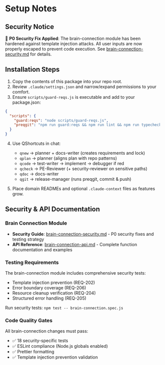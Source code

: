 # Setup Notes

## Security Notice
🚨 **P0 Security Fix Applied**: The brain-connection module has been hardened against template injection attacks. All user inputs are now properly escaped to prevent code execution. See [brain-connection-security.md](./brain-connection-security.md) for details.

## Installation Steps

1) Copy the contents of this package into your repo root.
2) Review `.claude/settings.json` and narrow/expand permissions to your comfort.
3) Ensure `scripts/guard-reqs.js` is executable and add to your package.json:

```json
{
  "scripts": {
    "guard:reqs": "node scripts/guard-reqs.js",
    "preqgit": "npm run guard:reqs && npm run lint && npm run typecheck && npm test"
  }
}
```

4) Use QShortcuts in chat:
   - `qnew` → planner + docs-writer (creates requirements and lock)
   - `qplan` → planner (aligns plan with repo patterns)
   - `qcode` → test-writer → implement → debugger if red
   - `qcheck` → PE-Reviewer (+ security-reviewer on sensitive paths)
   - `qdoc` → docs-writer
   - `qgit` → release-manager (runs preqgit, commit & push)

5) Place domain READMEs and optional `.claude-context` files as features grow.

## Security & API Documentation

### Brain Connection Module
- **Security Guide**: [brain-connection-security.md](./brain-connection-security.md) - P0 security fixes and testing strategy
- **API Reference**: [brain-connection-api.md](./brain-connection-api.md) - Complete function documentation and examples

### Testing Requirements
The brain-connection module includes comprehensive security tests:
- Template injection prevention (REQ-202)
- Error boundary coverage (REQ-206) 
- Resource cleanup verification (REQ-204)
- Structured error handling (REQ-205)

Run security tests: `npm test -- brain-connection.spec.js`

### Code Quality Gates
All brain-connection changes must pass:
- ✅ 18 security-specific tests
- ✅ ESLint compliance (Node.js globals enabled)
- ✅ Prettier formatting
- ✅ Template injection prevention validation
